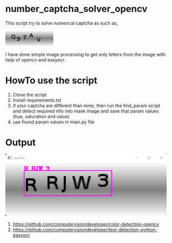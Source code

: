 # number_captcha_solver_opencv

This script try to solve numerical captcha as such as,

![Alt text](captchas/captcha_0.png?raw=true "captcha_0")

I have done simple image processing to get only letters from the image with help of
opencv and easyocr.

# HowTo use the script

1. Clone the script
2. Install requirements.txt
3. if your captcha are different than mine, then run the find_param script and
   detect required info into mask image and save that param values (hue, saturation and value)
4. use found param values in main.py file

# Output

![img.png](img.png)

1. https://github.com/computervisiondeveloper/color-detection-opencv
2. https://github.com/computervisiondeveloper/text-detection-python-easyocr
